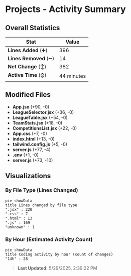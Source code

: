 # Projects - Activity Summary 

## Overall Statistics

| Stat                   | Value                                                             |
| ---------------------- | ----------------------------------------------------------------- |
| **Lines Added** (➕)   | 396                                          |
| **Lines Removed** (➖) | 14                                        |
| **Net Change** (↕)    | 382                |
| **Active Time** (⌚)   | 44 minutes |


## Modified Files
- **App.jsx** (+90, -0)
- **LeagueSelector.jsx** (+36, -0)
- **LeagueTable.jsx** (+54, -0)
- **TeamStats.jsx** (+18, -0)
- **CompetitionsList.jsx** (+22, -0)
- **App.css** (+7, -0)
- **index.html** (+13, -0)
- **tailwind.config.js** (+5, -0)
- **server.js** (+77, -4)
- **.env** (+1, -0)
- **server.js** (+73, -10)

## Visualizations

### By File Type (Lines Changed)

```mermaid
pie showData
title Lines changed by file type
".jsx" : 220
".css" : 7
".html" : 13
".js" : 169
"unknown" : 1
```

### By Hour (Estimated Activity Count)

```mermaid
pie showData
title Coding activity by hour (count of changes)
"14h" : 28
```


> **Last Updated:** 5/29/2025, 2:39:22 PM
